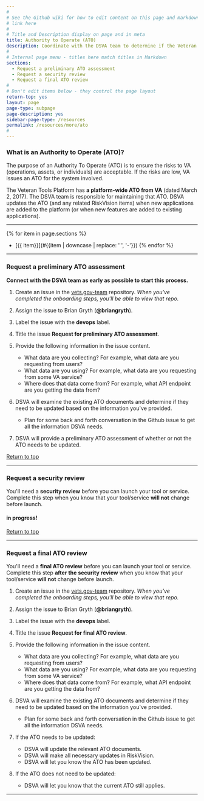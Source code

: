 ```yaml
---
#
# See the Github wiki for how to edit content on this page and markdown styles you can use:
# link here
#
# Title and Description display on page and in meta
title: Authority to Operate (ATO)
description: Coordinate with the DSVA team to determine if the Veteran Tools Platform ATO needs to be updated for your service.
#
# Internal page menu - titles here match titles in Markdown
sections:
  - Request a preliminary ATO assessment
  - Request a security review
  - Request a final ATO review
#
# Don't edit items below - they control the page layout
return-top: yes
layout: page
page-type: subpage
page-description: yes
sidebar-page-type: /resources
permalink: /resources/more/ato
#
---
```


### What is an Authority to Operate (ATO)?

The purpose of an Authority To Operate (ATO) is to ensure the risks to VA (operations, assets, or individuals) are acceptable. If the risks are low, VA issues an ATO for the system involved.

The Veteran Tools Platform has **a platform-wide ATO from VA** (dated March 2, 2017). The DSVA team is responsible for maintaining that ATO. DSVA updates the ATO (and any related RiskVision items) when new applications are added to the platform (or when new features are added to existing applications).

<hr>

{% for item in page.sections %}
* [{{ item}}](#{{item | downcase | replace: ' ', '-'}})
{% endfor %}

<hr>


### Request a preliminary ATO assessment

**Connect with the DSVA team as early as possible to start this process.**

1. Create an issue in the <a href="https://github.com/department-of-veterans-affairs/vets.gov-team" target="_blank">vets.gov-team</a> repository. *When you've completed the onboarding steps, you'll be able to view that repo.*

1. Assign the issue to Brian Gryth (**@briangryth**).

1. Label the issue with the **devops** label.

1. Title the issue **Request for preliminary ATO assessment**.

1. Provide the following information in the issue content.

    * What data are you collecting? For example, what data are you requesting from users?
    * What data are you using? For example, what data are you requesting from some VA service?
    * Where does that data come from? For example, what API endpoint are you getting the data from?

1. DSVA will examine the existing ATO documents and determine if they need to be updated based on the information you've provided.
    * Plan for some back and forth conversation in the Github issue to get all the information DSVA needs.

1. DSVA will provide a preliminary ATO assessment of whether or not the ATO needs to be updated.

<a href="#">Return to top</a>

<hr>

### Request a security review

You'll need a **security review** before you can launch your tool or service. Complete this step when you know that your tool/service **will not** change before launch.

#### in progress!

<a href="#">Return to top</a>

<hr>

### Request a final ATO review

You'll need a **final ATO review** before you can launch your tool or service. Complete this step **after the security review** when you know that your tool/service **will not** change before launch.

1. Create an issue in the <a href="https://github.com/department-of-veterans-affairs/vets.gov-team" target="_blank">vets.gov-team</a> repository. *When you've completed the onboarding steps, you'll be able to view that repo.*

1. Assign the issue to Brian Gryth (**@briangryth**).

1. Label the issue with the **devops** label.

1. Title the issue **Request for final ATO review**.

1. Provide the following information in the issue content.

    * What data are you collecting? For example, what data are you requesting from users?
    * What data are you using? For example, what data are you requesting from some VA service?
    * Where does that data come from? For example, what API endpoint are you getting the data from?

1. DSVA will examine the existing ATO documents and determine if they need to be updated based on the information you've provided.
    * Plan for some back and forth conversation in the Github issue to get all the information DSVA needs.

1. If the ATO needs to be updated:
    * DSVA will update the relevant ATO documents.
    * DSVA will make all necessary updates in RiskVision.
    * DSVA will let you know the ATO has been updated.

1. If the ATO does not need to be updated:
    * DSVA will let you know that the current ATO still applies.


<hr>
